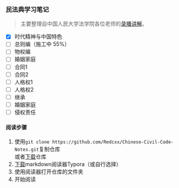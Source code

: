 ### 民法典学习笔记

> 主要整理自中国人民大学法学院各位老师的[录播讲解](https://www.bilibili.com/video/BV1Zp4y1D7oq)。

- [x] 时代精神与中国特色
- [ ] 总则编（施工中 55%）
- [ ] 物权编
- [ ] 婚姻家庭
- [ ] 合同1
- [ ] 合同2
- [ ] 人格权1
- [ ] 人格权2
- [ ] 继承
- [ ] 婚姻家庭
- [ ] 侵权责任

#### 阅读步骤
1. 使用`git clone https://github.com/Redcxx/Chinese-Civil-Code-Notes.git`复制仓库<br>
   或者[下载](https://github.com/Redcxx/Chinese-Civil-Code-Notes/archive/master.zip)仓库
2. [下载](https://typora.io/#download)markdown阅读器Typora（或自行选择）
3. 使用阅读器打开仓库的文件夹
4. 开始阅读
